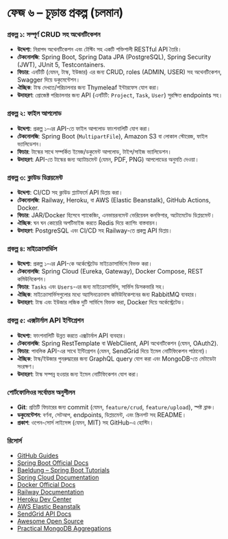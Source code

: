 # ফেজ ৬ – চূড়ান্ত প্রকল্প (চলমান)

### প্রকল্প ১: সম্পূর্ণ CRUD সহ অথেনটিকেশন
- **উদ্দেশ্য**: নিরাপদ অথেনটিকেশন এবং টেস্টিং সহ একটি শক্তিশালী RESTful API তৈরি।  
- **টেকনোলজি**: Spring Boot, Spring Data JPA (PostgreSQL), Spring Security (JWT), JUnit 5, Testcontainers.  
- **ফিচার**: এনটিটি (যেমন, টাস্ক, ইউজার) এর জন্য CRUD, roles (ADMIN, USER) সহ অথেনটিকেশন, Swagger দিয়ে ডকুমেন্টেশন।  
- **ঐচ্ছিক**: টাস্ক দেখতে/পরিচালনার জন্য Thymeleaf ইন্টারফেস যোগ করা।  
- **উদাহরণ**: প্রোজেক্ট পরিচালনার জন্য API (এনটিটি: `Project`, `Task`, `User`) সুরক্ষিত endpoints সহ।  

### প্রকল্প ২: ফাইল আপলোড
- **উদ্দেশ্য**: প্রকল্প ১-এর API-তে ফাইল আপলোড ফাংশনালিটি যোগ করা।  
- **টেকনোলজি**: Spring Boot (`MultipartFile`), Amazon S3 বা লোকাল স্টোরেজ, ফাইল ভ্যালিডেশন।  
- **ফিচার**: টাস্কের সাথে সম্পর্কিত ইমেজ/ডকুমেন্ট আপলোড, টাইপ/সাইজ ভ্যালিডেশন।  
- **উদাহরণ**: API-তে টাস্কের জন্য অ্যাটাচমেন্ট (যেমন, PDF, PNG) আপলোডের অনুমতি দেওয়া।  

### প্রকল্প ৩: ক্লাউড ডিপ্লয়মেন্ট
- **উদ্দেশ্য**: CI/CD সহ ক্লাউড প্ল্যাটফর্মে API ডিপ্লয় করা।  
- **টেকনোলজি**: Railway, Heroku, বা AWS (Elastic Beanstalk), GitHub Actions, Docker.  
- **ফিচার**: JAR/Docker হিসেবে প্যাকেজিং, এনভায়রনমেন্ট ভেরিয়েবল কনফিগার, অটোমেটেড ডিপ্লয়মেন্ট।  
- **ঐচ্ছিক**: ঘন ঘন কোয়েরি অপটিমাইজ করতে Redis দিয়ে ক্যাশিং বাস্তবায়ন।  
- **উদাহরণ**: PostgreSQL এবং CI/CD সহ Railway-তে প্রকল্প API ডিপ্লয়।  

### প্রকল্প ৪: মাইক্রোসার্ভিস
- **উদ্দেশ্য**: প্রকল্প ১-এর API-কে অর্কেস্ট্রেটেড মাইক্রোসার্ভিসে বিভক্ত করা।  
- **টেকনোলজি**: Spring Cloud (Eureka, Gateway), Docker Compose, REST কমিউনিকেশন।  
- **ফিচার**: `Tasks` এবং `Users`-এর জন্য মাইক্রোসার্ভিস, সার্ভিস ডিসকভারি সহ।  
- **ঐচ্ছিক**: মাইক্রোসার্ভিসগুলোর মধ্যে অ্যাসিনক্রোনাস কমিউনিকেশনের জন্য RabbitMQ ব্যবহার।  
- **উদাহরণ**: টাস্ক এবং ইউজার লজিক দুটি সার্ভিসে বিভক্ত করা, Docker দিয়ে অর্কেস্ট্রেটেড।  

### প্রকল্প ৫: এক্সটার্নাল API ইন্টিগ্রেশন
- **উদ্দেশ্য**: ফাংশনালিটি উন্নত করতে এক্সটার্নাল API ব্যবহার।  
- **টেকনোলজি**: Spring RestTemplate বা WebClient, API অথেনটিকেশন (যেমন, OAuth2).  
- **ফিচার**: পাবলিক API-এর সাথে ইন্টিগ্রেশন (যেমন, SendGrid দিয়ে ইমেল নোটিফিকেশন পাঠানো)।  
- **ঐচ্ছিক**: টাস্ক/ইউজার পুনরুদ্ধারের জন্য GraphQL query যোগ করা এবং MongoDB-তে মেটাডেটা সংরক্ষণ।  
- **উদাহরণ**: টাস্ক সম্পন্ন হওয়ার জন্য ইমেল নোটিফিকেশন যোগ করা।  

### পোর্টফোলিওর সর্বোত্তম অনুশীলন
- **Git**: প্রতিটি ফিচারের জন্য commit (যেমন, `feature/crud`, `feature/upload`), স্পষ্ট ব্রাঞ্চ।  
- **ডকুমেন্টেশন**: বর্ণনা, সেটআপ, endpoints, ডিপ্লয়মেন্ট, এবং স্ক্রিনশট সহ README।  
- **প্রকাশ**: ওপেন-সোর্স লাইসেন্স (যেমন, MIT) সহ GitHub-এ হোস্টিং।  

### রিসোর্স
- [GitHub Guides](https://guides.github.com)  
- [Spring Boot Official Docs](https://spring.io/projects/spring-boot)  
- [Baeldung – Spring Boot Tutorials](https://www.baeldung.com)  
- [Spring Cloud Documentation](https://spring.io/projects/spring-cloud)  
- [Docker Official Docs](https://docs.docker.com)  
- [Railway Documentation](https://docs.railway.app)  
- [Heroku Dev Center](https://devcenter.heroku.com)  
- [AWS Elastic Beanstalk](https://docs.aws.amazon.com/elasticbeanstalk)  
- [SendGrid API Docs](https://docs.sendgrid.com)  
- [Awesome Open Source](https://awesomeopensource.com)  
- [Practical MongoDB Aggregations](https://university.mongodb.com/courses/MongoDB-Aggregations)